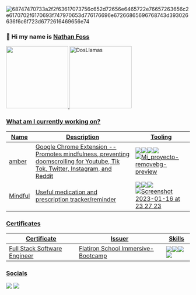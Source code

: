 ![68747470733a2f2f63617073756c652d72656e6465722e76657263656c2e6170702f6170693f747970653d776176696e67266865696768743d393026636f6c6f723d6772616469656e74](https://user-images.githubusercontent.com/111101890/210936569-6ee1b947-a39b-46ac-a3cd-15aec071d8e8.svg)

### 👋 Hi my name is [Nathan Foss](https://www.linkedin.com/in/nathan-foss/)

<div>
  <a href="https://www.youtube.com/watch?v=dQw4w9WgXcQ">
      <img height= "170em" src="https://github-readme-stats.vercel.app/api?username=DosLlamas&theme=radical" />
    <img height= "170em" src="https://github-readme-stats.vercel.app/api/top-langs?username=DosLlamas&show_icons=true&locale=en&layout=compact&theme=radical" alt="DosLlamas" />
<!--   <img height= "170em" src="https://github-readme-stats.vercel.app/api/top-langs/?username=DosLlamas&layout-compact&langs_count-16&theme=radical" /> -->
</div>


### What am I currently working on?
|Name|Description|Tooling|
|-|-|-|
|[amber](https://chrome.google.com/webstore/detail/amber-mindfulness/hdfdgocligofefcgklikgpjadbphlipm)|Google Chrome Extension -- Promotes mindfulness, preventing doomscrolling for Youtube, Tik Tok, Twitter, Instagram, and Reddit|<img src="https://img.shields.io/badge/React-20232A?style=for-the-badge&logo=react&logoColor=61DAFB"/><img src="https://img.shields.io/badge/mac%20os-000000?style=for-the-badge&logo=apple&logoColor=white"/><img src="https://img.shields.io/badge/Windows-0078D6?style=for-the-badge&logo=windows&logoColor=white"/><img src="https://img.shields.io/badge/Google_chrome-4285F4?style=for-the-badge&logo=Google-chrome&logoColor=white"/>![Mi_proyecto-removebg-preview](https://user-images.githubusercontent.com/111101890/209997181-cf1546bf-a410-486d-b397-516de3fdee37.png)
|[Mindful](https://phase-5-project-nlm1.onrender.com)|Useful medication and prescription tracker/reminder|<img src="https://img.shields.io/badge/React-20232A?style=for-the-badge&logo=react&logoColor=61DAFB"/><img src="https://img.shields.io/badge/Ruby-CC342D?style=for-the-badge&logo=ruby&logoColor=white"/><img src="https://img.shields.io/badge/PostgreSQL-316192?style=for-the-badge&logo=postgresql&logoColor=white"/>![Screenshot 2023-01-16 at 23 27 23](https://user-images.githubusercontent.com/111101890/212818129-689dee01-dad5-4eb8-9473-782b6be5d633.png)


### Certificates
|Certificate|Issuer|Skills
|-|-|-|
|Full Stack Software Engineer|Flatiron School Immersive-Bootcamp|<img src="https://img.shields.io/badge/Ruby-CC342D?style=for-the-badge&logo=ruby&logoColor=white"/><img src="https://img.shields.io/badge/React-20232A?style=for-the-badge&logo=react&logoColor=61DAFB"/><img src="https://img.shields.io/badge/SQLite-07405E?style=for-the-badge&logo=sqlite&logoColor=white"/><img src="https://img.shields.io/badge/Redux-593D88?style=for-the-badge&logo=redux&logoColor=white"/>


### Socials
[<img src="https://img.shields.io/badge/linkedin%20-%230077B5.svg?&style=for-the-badge&logo=linkedin&logoColor=white"/>](https://www.linkedin.com/in/nathan-foss/)
[<img src="https://img.shields.io/badge/Medium-12100E?style=for-the-badge&logo=medium&logoColor=white"/>](https://medium.com/@nathanfoss.dev) 
